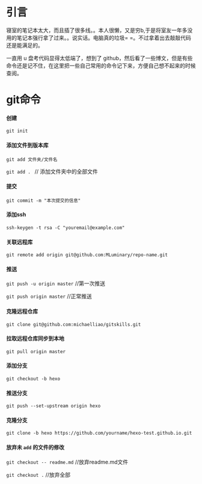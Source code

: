 # 引言

寝室的笔记本太大，而且插了很多线。。本人很懒，又是穷b,于是将室友一年多没用的笔记本强行拿了过来。。说实话。电脑真的垃圾= =。不过拿着出去敲敲代码还是能满足的。

一直用 u 盘考代码显得太低端了，想到了 github，然后看了一些博文，但是有些命令还是记不住，在这里把一些自己常用的命令记下来，方便自己想不起来的时候查阅。

# git命令

#### 创建

``git init``

#### 添加文件到版本库

``git add 文件夹/文件名``

``git add . `` // 添加文件夹中的全部文件

#### 提交

``git commit -m "本次提交的信息"``

#### 添加ssh

``ssh-keygen -t rsa -C "youremail@example.com"``

#### 关联远程库

``git remote add origin git@github.com:MLuminary/repo-name.git``

#### 推送

``git push -u origin master`` //第一次推送

``git push origin master`` //正常推送

#### 克隆远程仓库

``git clone git@github.com:michaelliao/gitskills.git``

#### 拉取远程仓库同步到本地

``git pull origin master``

#### 添加分支

``git checkout -b hexo``

#### 推送分支

``git push --set-upstream origin hexo``

#### 克隆分支

``git clone -b hexo https://github.com/yourname/hexo-test.github.io.git``

#### 放弃未 `add` 的文件的修改

``git checkout -- readme.md`` //放弃readme.md文件

``git checkout .`` //放弃全部
